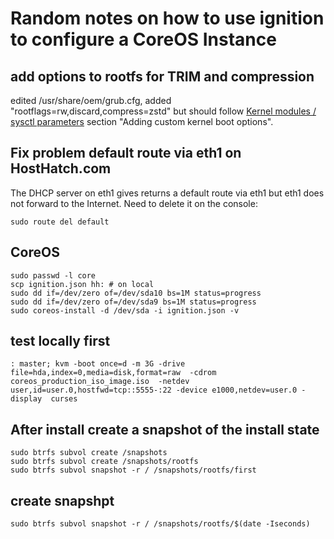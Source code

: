 # Random notes on how to use ignition to configure a CoreOS Instance
## add options to rootfs for TRIM and compression
edited /usr/share/oem/grub.cfg, added "rootflags=rw,discard,compress=zstd" but should
follow [Kernel modules / sysctl parameters](https://coreos.com/os/docs/latest/other-settings.html)
section "Adding custom kernel boot options".

## Fix problem default route via eth1 on HostHatch.com

The DHCP server on eth1 gives returns a default route via eth1 but eth1 does not forward to the Internet.
Need to delete it on the console:

	sudo route del default

## CoreOS
	sudo passwd -l core
	scp ignition.json hh: # on local
	sudo dd if=/dev/zero of=/dev/sda10 bs=1M status=progress
	sudo dd if=/dev/zero of=/dev/sda9 bs=1M status=progress
	sudo coreos-install -d /dev/sda -i ignition.json -v

## test locally first

	: master; kvm -boot once=d -m 3G -drive file=hda,index=0,media=disk,format=raw  -cdrom coreos_production_iso_image.iso  -netdev user,id=user.0,hostfwd=tcp::5555-:22 -device e1000,netdev=user.0 -display  curses

## After install create a snapshot of the install state
	sudo btrfs subvol create /snapshots
	sudo btrfs subvol create /snapshots/rootfs
	sudo btrfs subvol snapshot -r / /snapshots/rootfs/first

## create snapshpt
    sudo btrfs subvol snapshot -r / /snapshots/rootfs/$(date -Iseconds)
